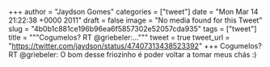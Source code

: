 
+++
author = "Jaydson Gomes"
categories = ["tweet"]
date = "Mon Mar 14 21:22:38 +0000 2011"
draft = false
image = "No media found for this Tweet"
slug = "4b0b1c881ce196b96ea6f5857302e52057cda935"
tags = ["tweet"]
title = """Cogumelos? RT @griebeler:..."""
tweet = true
tweet_url = "https://twitter.com/jaydson/status/47407313438523392"
+++
Cogumelos? RT @griebeler: O bom desse friozinho é poder voltar a tomar meus chás :)

